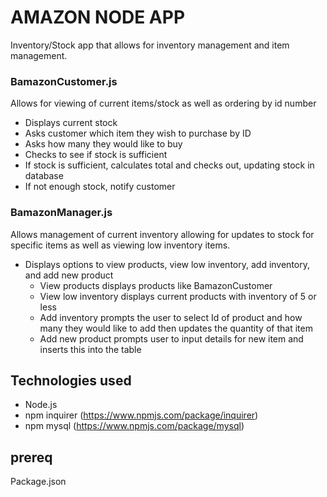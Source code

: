 # AMAZON NODE APP

Inventory/Stock app that allows for inventory management and item management.

### BamazonCustomer.js

Allows for viewing of current items/stock as well as ordering by id number

* Displays current stock
* Asks customer which item they wish to purchase by ID
* Asks how many they would like to buy
* Checks to see if stock is sufficient
* If stock is sufficient, calculates total and checks out, updating stock in database
* If not enough stock, notify customer

### BamazonManager.js

Allows management of current inventory allowing for updates to stock for specific items as well as viewing low inventory items.

* Displays options to view products, view low inventory, add inventory, and add new product
  * View products displays products like BamazonCustomer
  * View low inventory displays current products with inventory of 5 or less
  * Add inventory prompts the user to select Id of product and how many they would like to add then updates the quantity of that item
  * Add new product prompts user to input details for new item and inserts this into the table
  

## Technologies used

* Node.js
* npm inquirer (https://www.npmjs.com/package/inquirer)
* npm mysql (https://www.npmjs.com/package/mysql)

## prereq

Package.json
